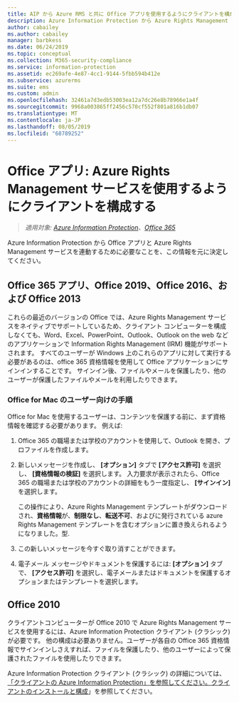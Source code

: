 ```yaml
---
title: AIP から Azure RMS と共に Office アプリを使用するようにクライアントを構成する
description: Azure Information Protection から Azure Rights Management サービスを使用する Office アプリケーションを構成するための、管理者向けの情報と手順です。
author: cabailey
ms.author: cabailey
manager: barbkess
ms.date: 06/24/2019
ms.topic: conceptual
ms.collection: M365-security-compliance
ms.service: information-protection
ms.assetid: ec269afe-4e87-4cc1-9144-5fbb594b412e
ms.subservice: azurerms
ms.suite: ems
ms.custom: admin
ms.openlocfilehash: 32461a7d3edb53003ea12a7dc26e8b78966e1a4f
ms.sourcegitcommit: 9968a003865ff2456c570cf552f801a816b1db07
ms.translationtype: MT
ms.contentlocale: ja-JP
ms.lasthandoff: 08/05/2019
ms.locfileid: "68789252"
---
```

# <a name="office-apps-configuration-for-clients-to-use-the-azure-rights-management-service"></a>Office アプリ: Azure Rights Management サービスを使用するようにクライアントを構成する

>*適用対象: [Azure Information Protection](https://azure.microsoft.com/pricing/details/information-protection)、[Office 365](https://download.microsoft.com/download/E/C/F/ECF42E71-4EC0-48FF-AA00-577AC14D5B5C/Azure_Information_Protection_licensing_datasheet_EN-US.pdf)*


Azure Information Protection から Office アプリと Azure Rights Management サービスを連動するために必要なことを、この情報を元に決定してください。

## <a name="office365-apps-office-2019-office-2016-and-office-2013"></a>Office 365 アプリ、Office 2019、Office 2016、および Office 2013
これらの最近のバージョンの Office では、Azure Rights Management サービスをネイティブでサポートしているため、クライアント コンピューターを構成しなくても、Word、Excel、PowerPoint、Outlook、Outlook on the web などのアプリケーションで Information Rights Management (IRM) 機能がサポートされます。 すべてのユーザーが Windows 上のこれらのアプリに対して実行する必要があるのは、office 365 資格情報を使用して Office アプリケーションにサインインすることです。 サインイン後、ファイルやメールを保護したり、他のユーザーが保護したファイルやメールを利用したりできます。

### <a name="user-instructions-for-office-for-mac"></a>Office for Mac のユーザー向けの手順

Office for Mac を使用するユーザーは、コンテンツを保護する前に、まず資格情報を確認する必要があります。 例えば:

1. Office 365 の職場または学校のアカウントを使用して、Outlook を開き、プロファイルを作成します。 

2. 新しいメッセージを作成し、 **[オプション]** タブで **[アクセス許可]** を選択し、 **[資格情報の検証]** を選択します。 入力要求が表示されたら、Office 365 の職場または学校のアカウントの詳細をもう一度指定し、 **[サインイン]** を選択します。
    
    この操作により、Azure Rights Management テンプレートがダウンロードされ、**資格情報**が、**制限なし**、**転送不可**、およびに発行されている azure Rights Management テンプレートを含むオプションに置き換えられるようになりました。型. 

3. この新しいメッセージを今すぐ取り消すことができます。

4. 電子メール メッセージやドキュメントを保護するには: **[オプション]** タブで、 **[アクセス許可]** を選択し、電子メールまたはドキュメントを保護するオプションまたはテンプレートを選択します。

## <a name="office2010"></a>Office 2010
クライアントコンピューターが Office 2010 で Azure Rights Management サービスを使用するには、Azure Information Protection クライアント (クラシック) が必要です。 他の構成は必要ありません。ユーザーが各自の Office 365 資格情報でサインインしさえすれば、ファイルを保護したり、他のユーザーによって保護されたファイルを使用したりできます。

Azure Information Protection クライアント (クラシック) の詳細については、 [「クライアントの Azure Information Protection」を参照してください。クライアントのインストールと構成](configure-client.md)」を参照してください。

